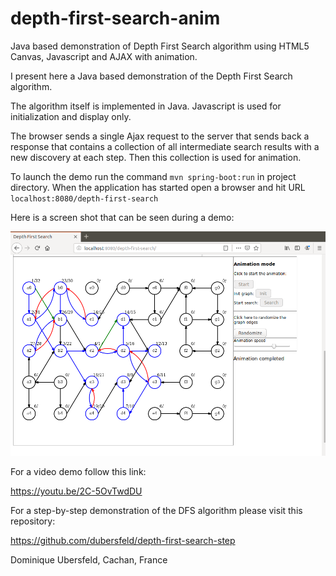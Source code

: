 # depth-first-search-anim
Java based demonstration of Depth First Search algorithm using HTML5 Canvas, Javascript and AJAX with animation.

I present here a Java based demonstration of the Depth First Search algorithm.

The algorithm itself is implemented in Java. Javascript is used for initialization and display only.

The browser sends a single Ajax request to the server that sends back a response that contains a collection of all intermediate search results with a new discovery at each step. Then this collection is used for animation.

To launch the demo run the command `mvn spring-boot:run` in project directory. When the application has started open a browser and hit URL `localhost:8080/depth-first-search`

Here is a screen shot that can be seen during a demo:

![alt text](images/treeCompleted.png "Tree completed")

For a video demo follow this link:

https://youtu.be/2C-5OvTwdDU

For a step-by-step demonstration of the DFS algorithm please visit this repository:

https://github.com/dubersfeld/depth-first-search-step


Dominique Ubersfeld, Cachan, France
